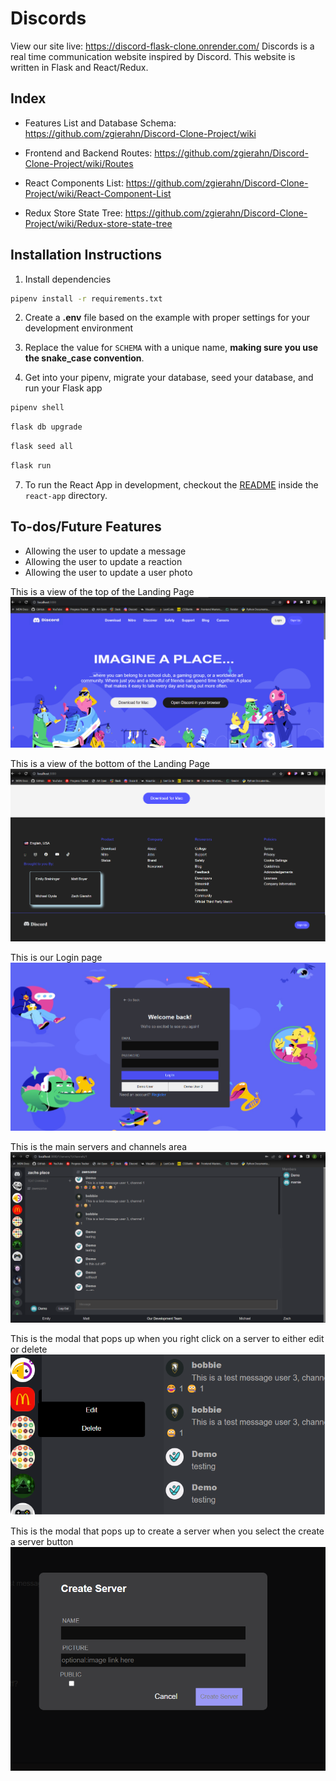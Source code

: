# Discords

View our site live: https://discord-flask-clone.onrender.com/
Discords is a real time communication website inspired by Discord. This website is written in Flask and React/Redux.


## Index
- Features List and Database Schema: https://github.com/zgierahn/Discord-Clone-Project/wiki

- Frontend and Backend Routes: https://github.com/zgierahn/Discord-Clone-Project/wiki/Routes

- React Components List: https://github.com/zgierahn/Discord-Clone-Project/wiki/React-Component-List

- Redux Store State Tree: https://github.com/zgierahn/Discord-Clone-Project/wiki/Redux-store-state-tree


## Installation Instructions

1. Install dependencies
```bash
pipenv install -r requirements.txt
```
2. Create a **.env** file based on the example with proper settings for your development environment

4. Replace the value for `SCHEMA` with a unique name, **making sure you use the snake_case convention**.

6. Get into your pipenv, migrate your database, seed your database, and run your Flask app

```bash
pipenv shell
```
```bash
flask db upgrade
```
```bash
flask seed all
```
```bash
flask run
```

7. To run the React App in development, checkout the [README](./react-app/README.md) inside the `react-app` directory.


## To-dos/Future Features
- Allowing the user to update a message
- Allowing the user to update a reaction
- Allowing the user to update a user photo




This is a view of the top of the Landing Page
![Top of landing page](/starter-images/top-landing-page.png)





This is a view of the bottom of the Landing Page
![Bottom of landing page](/starter-images/bottom-landing-page.png)





This is our Login page
![Login Page](/starter-images/login-page.png)





This is the main servers and channels area
![Main servers area](/starter-images/server-channels.png)





This is the modal that pops up when you right click on a server to either edit or delete
![Edit Server Modal](/starter-images/edit-server.png)





This is the modal that pops up to create a server when you select the create a server button
![Create Server Modal](/starter-images/create-server.png)
